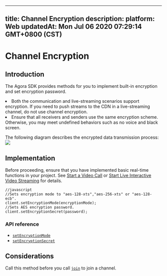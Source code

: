 
---
title: Channel Encryption
description: 
platform: Web
updatedAt: Mon Jul 06 2020 07:29:14 GMT+0800 (CST)
---
# Channel Encryption
## Introduction
The Agora SDK provides methods for you to implement built-in encryption and set encryption password.

<div class="alert note"><li>Both the communication and live-streaming scenarios support encryption. If you need to push streams to the CDN in a live-streaming channel, do not use channel encryption.<br><li>Ensure that all receivers and senders use the same encryption scheme. Otherwise, you may meet undefined behaviors such as no voice and black screen.</br></div>

The following diagram describes the encrypted data transmission process:
![](https://web-cdn.agora.io/docs-files/1590556634763)

## Implementation

Before proceeding, ensure that you have implemented basic real-time functions in your project. See [Start a Video Call](../../en/Voice/start_call_web.md) or [Start Live Interactive Video Streaming](../../en/Voice/start_live_web.md) for details.

```
//javascript
//Sets encryption mode to "aes-128-xts","aes-256-xts" or "aes-128-ecb".
client.setEncryptionMode(encryptionMode);
//Sets AES encryption password.
client.setEncryptionSecret(password);
```

### API reference

- [`setEncryptionMode`](https://docs.agora.io/en/Voice/API%20Reference/web/interfaces/agorartc.client.html#setencryptionmode)
- [`setEncryptionSecret`](https://docs.agora.io/en/Voice/API%20Reference/web/interfaces/agorartc.client.html#setencryptionsecret)


## Considerations

Call this method before you call [`join`](https://docs.agora.io/en/Voice/API%20Reference/web/interfaces/agorartc.client.html#join) to join a channel.
